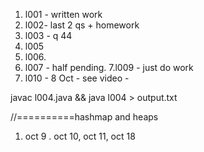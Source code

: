 1. l001 - written work 
2. l002- last 2 qs + homework 
3. l003 - q 44
4. l005 
5. l006.
6. l007 - half pending.
7.l009 - just do work 
8. l010 - 8 Oct - see video -


javac l004.java && java l004 > output.txt



//==========hashmap and heaps
1. oct 9 . oct 10, oct 11, oct 18 
